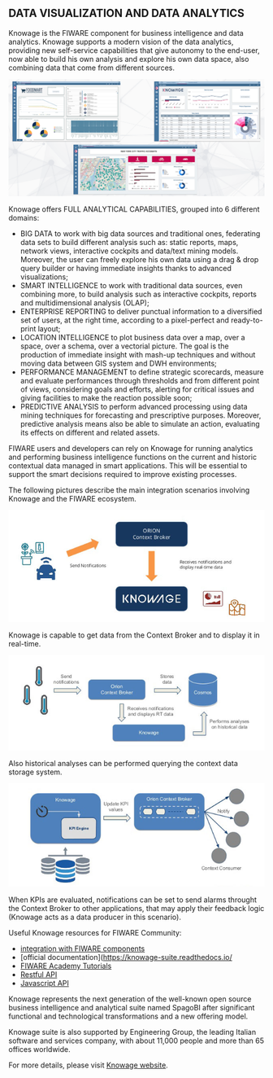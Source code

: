 <hr class="processing" style="display:none"/>
<h2>DATA VISUALIZATION AND DATA ANALYTICS</h2>

Knowage is the FIWARE component for business intelligence and data analytics.
Knowage supports a modern vision of the data analytics, providing new
self-service capabilities that give autonomy to the end-user, now able to build
his own analysis and explore his own data space, also combining data that come
from different sources.

![](knowage/images/screenshot.png)

Knowage offers FULL ANALYTICAL CAPABILITIES, grouped into 6 different domains:

-   BIG DATA to work with big data sources and traditional ones, federating data
    sets to build different analysis such as: static reports, maps, network views,
    interactive cockpits and data/text mining models. Moreover, the user can freely
    explore his own data using a drag & drop query builder or having immediate
    insights thanks to advanced visualizations;
-   SMART INTELLIGENCE to work with traditional data sources, even combining more,
    to build analysis such as interactive cockpits, reports and multidimensional
    analysis (OLAP);
-   ENTERPRISE REPORTING to deliver punctual information to a diversified set of
    users, at the right time, according to a pixel-perfect and ready-to-print layout;
-   LOCATION INTELLIGENCE to plot business data over a map, over a space, over a
    schema, over a vectorial picture. The goal is the production of immediate insight
    with mash-up techniques and without moving data between GIS system and DWH
    environments;
-   PERFORMANCE MANAGEMENT to define strategic scorecards, measure and evaluate
    performances through thresholds and from different point of views, considering
    goals and efforts, alerting for critical issues and giving facilities to make
    the reaction possible soon;
-   PREDICTIVE ANALYSIS to perform advanced processing using data mining techniques
    for forecasting and prescriptive purposes. Moreover, predictive analysis means
    also be able to simulate an action, evaluating its effects on different and
    related assets.

FIWARE users and developers can rely on Knowage for running analytics and
performing business intelligence functions on the current and historic contextual
data managed in smart applications. This will be essential to support the smart
decisions required to improve existing processes.

The following pictures describe the main integration scenarios involving Knowage and the
FIWARE ecosystem.


![](knowage/images/realtime.jpg)

Knowage is capable to get data from the Context Broker and to display it in real-time.

![](knowage/images/context-broker-cosmos.jpg)

Also historical analyses can be performed querying the context data storage system.

![](knowage/images/KPIs.jpg)

When KPIs are evaluated, notifications can be set to send alarms throught the
Context Broker to other applications, that may apply their feedback logic (Knowage 
acts as a data producer in this scenario).


Useful Knowage resources for FIWARE Community:
-   [integration with FIWARE components](http://knowage.rtfd.io/)
-   [official documentation](https://knowage-suite.readthedocs.io/
-   [FIWARE Academy Tutorials](https://fiware-academy.readthedocs.io/en/latest/processing/knowage/index.html)
-   [Restful API](https://knowage.docs.apiary.io/)
-   [Javascript API](https://knowage.readdthedocs.io/en/latest/user/JS/README/index.html)

Knowage represents the next generation of the well-known open source business
intelligence and analytical suite named SpagoBI after significant functional
and technological transformations and a new offering model.  

Knowage suite is also supported by Engineering Group, the leading Italian
software and services company, with about 11,000 people and more than 65 offices
worldwide. 

For more details, please visit [Knowage website](https://www.knowage-suite.com/).

